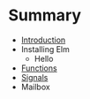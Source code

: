 # Summary

* [Introduction](README.md)
* Installing Elm
   * Hello
* [Functions](chapter1.md)
* [Signals](signals.md)
* Mailbox

